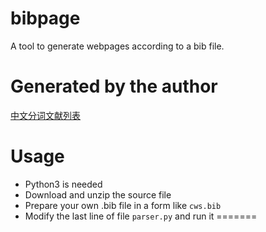 bibpage
=======

A tool to generate webpages according to a bib file.

Generated by the author
=======================

[中文分词文献列表](http://zhangkaixu.github.com/bibpage/cws.html)


Usage
=====

* Python3 is needed
* Download and unzip the source file
* Prepare your own .bib file in a form like `cws.bib`
* Modify the last line of file `parser.py` and run it
=======
